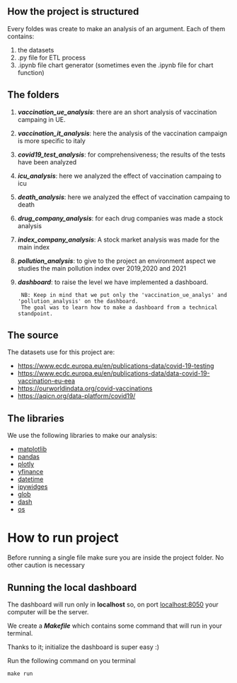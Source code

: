 ## How the project is structured
Every foldes was create to make an analysis of an argument. Each of them contains:
1. the datasets
2. .py file for ETL process
4. .ipynb file chart generator (sometimes even the .ipynb file for chart function) 
## The folders
1. ***vaccination_ue_analysis***: there are an short analysis of vaccination campaing in UE.
2. ***vaccination_it_analysis***: here the analysis of the vaccination campaign is more specific to italy
3. ***covid19_test_analysis***: for comprehensiveness; the results of the tests have been analyzed 
4. ***icu_analysis***: here we analyzed the effect of vaccination campaing to icu
5. ***death_analysis***: here we analyzed the effect of vaccination campaing to death
6. ***drug_company_analysis***: for each drug companies was made a stock analysis
7. ***index_company_analysis***: A stock market analysis was made for the main index
8. ***pollution_analysis***: to give to the project an environment aspect we studies the main pollution index over 2019,2020 and 2021
9. ***dashboard***: to raise the level we have implemented a dashboard. 

        NB: Keep in mind that we put only the 'vaccination_ue_analys' and 'pollution_analysis' on the dashboard.  
        The goal was to learn how to make a dashboard from a technical standpoint.

## The source

The datasets use for this project are:
- https://www.ecdc.europa.eu/en/publications-data/covid-19-testing
- https://www.ecdc.europa.eu/en/publications-data/data-covid-19-vaccination-eu-eea
- https://ourworldindata.org/covid-vaccinations
- https://aqicn.org/data-platform/covid19/

## The libraries 
We use the following libraries to make our analysis:
- [matplotlib](https://matplotlib.org/)
- [pandas](https://pandas.pydata.org/docs/) 
- [plotly](https://plotly.com/python/)
- [yfinance](https://pypi.org/project/yfinance/)
- [datetime](https://docs.python.org/3/library/datetime.html)
- [ipywidges](https://ipywidgets.readthedocs.io/en/latest/)
- [glob](https://docs.python.org/3/library/glob.html)
- [dash](https://dash.plotly.com/)
- [os](https://docs.python.org/3/library/os.html)

# How to run project
Before running a single file make sure you are inside the project folder. 
No other caution is necessary
## Running the local dashboard

The dashboard will run only in **localhost** so, on port [localhost:8050](localhost:8050) your computer will be the server.

We create a ***Makefile*** which contains some command that will run in your terminal.

Thanks to it; initialize the dashboard is super easy :)

Run the following command on you terminal
```
make run
```



